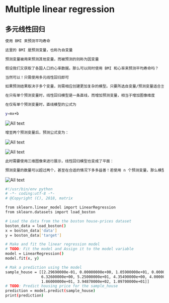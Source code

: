 # Multiple linear regression

## 多元线性回归

```bash
使用 BMI 来预测平均寿命

这里的 BMI 是预测变量，也称为自变量

预测变量被用来预测其他变量，而被预测的则称为因变量
```

```bash
假设我们又获取了各国人口的心率数据。那么可以同时使用 BMI 和心率来预测平均寿命吗？

当然可以！只需使用多元线性回归即可
```

```bash
如果预测结果取决于多个变量，则需相应创建更加复杂的模型。只要所选自变量/预测变量适合当前场景，增加变量有助于改善预测结果

在只有单个预测变量时，线性回归模型是一条直线，而增加预测变量，相当于增加图像维度
```

```bash
在仅有单个预测变量时，直线模型的公式为
```

```bash
y=mx+b
```

![All text](http://ww1.sinaimg.cn/large/dc05ba18gy1fmym5uxxinj20we0qe421.jpg)

```bash
增至两个预测变量后，预测公式变为：
```

![All text](http://ww1.sinaimg.cn/large/dc05ba18gy1fn0ehe6nadj20zc02et8p.jpg)

![All text](http://ww1.sinaimg.cn/large/dc05ba18gy1fn0ehi5a36j20p80lkdnd.jpg)


```bash
此时需要使用三维图像来进行展示，线性回归模型也变成了平面：
```

```bash
预测变量的数量可以超过两个，甚至在合适的情况下多多益善！若使用 n 个预测变量，那么模型公式则为：
```

![All text](http://ww1.sinaimg.cn/large/dc05ba18gy1fn0ehes90gj20wy028dfw.jpg)

 ```bash
 #!/usr/bin/env python
 # -*- coding:utf-8 -*-
 # @Copyright (C), 2018, matrix

 from sklearn.linear_model import LinearRegression
 from sklearn.datasets import load_boston

 # Load the data from the the boston house-prices dataset
 boston_data = load_boston()
 x = boston_data['data']
 y = boston_data['target']

 # Make and fit the linear regression model
 # TODO: Fit the model and Assign it to the model variable
 model = LinearRegression()
 model.fit(x, y)

 # Mak a prediction using the model
 sample_house = [[2.29690000e-01, 0.00000000e+00, 1.05900000e+01, 0.00000000e+00, 4.89000000e-01,
                 6.32600000e+00, 5.25000000e+01, 4.35490000e+00, 4.00000000e+00, 2.77000000e+02,
                 1.86000000e+01, 3.94870000e+02, 1.09700000e+01]]
 # TODO: Predict housing price for the sample_house
 prediction = model.predict(sample_house)
 print(prediction)
 ```
